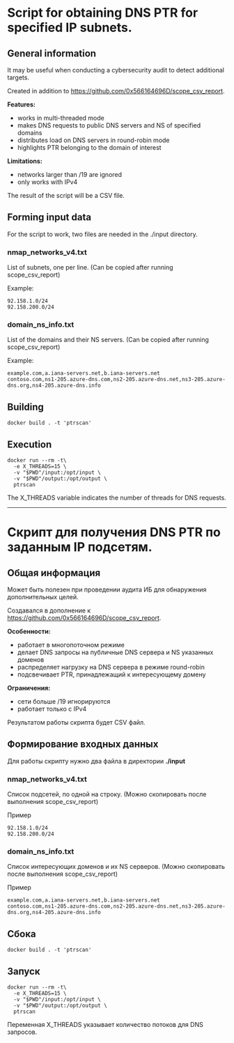# Script for obtaining DNS PTR for specified IP subnets.

## General information

It may be useful when conducting a cybersecurity audit to detect additional targets.

Created in addition to https://github.com/0x566164696D/scope_csv_report.

**Features:**

 - works in multi-threaded mode
 - makes DNS requests to public DNS servers and NS of specified domains
 - distributes load on DNS servers in round-robin mode
 - highlights PTR belonging to the domain of interest

**Limitations:**

 - networks larger than /19 are ignored
 - only works with IPv4

 The result of the script will be a CSV file.


## Forming input data

For the script to work, two files are needed in the ./input directory.

### nmap_networks_v4.txt
List of subnets, one per line. (Can be copied after running scope_csv_report)

Example:

    92.158.1.0/24
    92.158.200.0/24

### domain_ns_info.txt

List of the domains and their NS servers. (Can be copied after running scope_csv_report)

Example:

    example.com,a.iana-servers.net,b.iana-servers.net
    contoso.com,ns1-205.azure-dns.com,ns2-205.azure-dns.net,ns3-205.azure-dns.org,ns4-205.azure-dns.info


## Building

    docker build . -t 'ptrscan'

## Execution

    docker run --rm -t\
      -e X_THREADS=15 \
      -v "$PWD"/input:/opt/input \
      -v "$PWD"/output:/opt/output \
      ptrscan

The X_THREADS variable indicates the number of threads for DNS requests.

---

# Скрипт для получения DNS PTR по заданным IP подсетям.

## Общая информация
Может быть полезен при проведении аудита ИБ для обнаружения дополнительных целей.

Создавался в дополнение к https://github.com/0x566164696D/scope_csv_report.

**Особенности:**
 - работает в многопоточном режиме
 - делает DNS запросы на публичные DNS сервера и NS указанных доменов
 - распределяет нагрузку на DNS сервера в режиме round-robin
 - подсвечивает PTR, принадлежащий к интересующему домену

**Ограничения:**
 - сети больше /19 игнорируются
 - работает только с IPv4

Результатом работы скрипта будет CSV файл.

## Формирование входных данных
Для работы скрипту нужно два файла в директории **./input**

### nmap_networks_v4.txt
Список подсетей, по одной на строку. (Можно скопировать после выполнения scope_csv_report)

Пример

    92.158.1.0/24
    92.158.200.0/24

### domain_ns_info.txt
Список интересующих доменов и их NS серверов. (Можно скопировать после выполнения scope_csv_report)

Пример

    example.com,a.iana-servers.net,b.iana-servers.net
    contoso.com,ns1-205.azure-dns.com,ns2-205.azure-dns.net,ns3-205.azure-dns.org,ns4-205.azure-dns.info

## Сбока

    docker build . -t 'ptrscan'

## Запуск

    docker run --rm -t\
      -e X_THREADS=15 \
      -v "$PWD"/input:/opt/input \
      -v "$PWD"/output:/opt/output \
      ptrscan

Переменная X_THREADS указывает количество потоков для DNS запросов.
